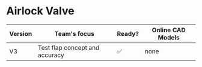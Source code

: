 # Airlock Valve

| Version | Team's focus | Ready? | Online CAD Models |
| ------- | ------------ | ------ | ----------------- |
| V3 | Test flap concept and accuracy | ✅ | none
